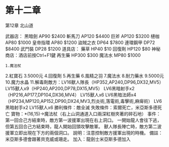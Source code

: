# 第十二章

第12章  北山道

武器店：
  黑暗劍    AP90   $2400
  斬馬刀    AP120  $4400
  巨斧      AP120  $3200
  槤枷      AP80   $1000
  皇帝指環  AP80   $1200
  盜賊之衣  DP64   $7800
  連環鋼甲  DP72   $8400
  武鬥裝    DP28   $1200
道具店：
  藥草      HP40   $10
  回復劑    HP120  $80
神秘商店：酒店前按Ctrl+F1鍵
  再生藥    HP300  $300
  魔法水    MP80   $1000

    1.魔法杖
2.紅寶石
3.5000元
4.回復劑
5.再生藥
6.風精之羽
7.魔法水
8.耐力藥水
9.5000元
10.魔力水晶
11.解毒劑敵方：LV16獸人隊長（HP352,AP240,DP96,DX32,MV5）
      LV15獸人x9（HP240,AP200,DP78,DX15,MV5）
      LV6黑暗射手x2（HP216,AP177,DP104,DX36,MV4）
      LV15獸人x6
      LV6黑暗法師x4（HP234,MP120,AP152,DP90,DX24,MV3,烈炎術,落電術,毒擊術,麻痺術）
      LV6黑暗射手x2
      LV15獸人x6
勝利條件：敵全滅
失敗條件：索爾死亡，米亞斯多德死亡
寶物：*(16,15)→魔法杖（右上山洞通道入口兩深紅樹夾著的碎石地）
事件：第一回合己方結束時，敵方第一波援軍出現在右上洞口。
      一開始龍人會往下逃，但第五回合己方結束時，龍人開始回頭攻擊敵軍。
      獸人隊長陣亡時，敵方第二波援軍立即出現在下方的兩個洞口。
說明：注意控制敵方援軍出現的時機。
備註：米亞斯多德會跟著貝克威或珊走。
加入：龍劍士米亞斯多德加入

